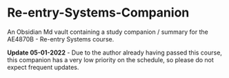 # Re-entry-Systems-Companion
An Obsidian Md vault containing a study companion / summary for the AE4870B - Re-entry Systems course.

**Update 05-01-2022** - Due to the author already having passed this course, this companion has a very low priority on the schedule, so please do not expect frequent updates.
